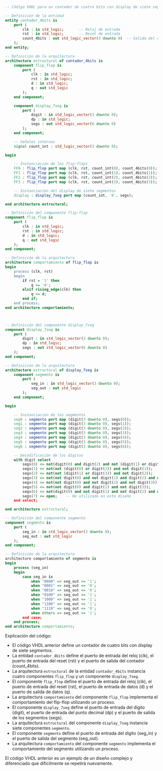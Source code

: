 ```vhdl
-- Código VHDL para un contador de cuatro bits con display de siete segmentos

-- Definición de la entidad
entity contador_4bits is
    port (
        clk : in std_logic;       -- Reloj de entrada
        rst : in std_logic;       -- Reset de entrada
        count_4bits : out std_logic_vector(3 downto 0)  -- Salida del contador de cuatro bits
    );
end entity;

-- Definición de la arquitectura
architecture estructural of contador_4bits is
    component flip_flop is
        port (
            clk : in std_logic;
            rst : in std_logic;
            d : in std_logic;
            q : out std_logic
        );
    end component;

    component display_7seg is
        port (
            digit : in std_logic_vector(3 downto 0);
            dp : in std_logic;
            segs : out std_logic_vector(6 downto 0)
        );
    end component;

    -- Señales internas
    signal count_int : std_logic_vector(3 downto 0);

begin

    -- Instanciación de los flip-flops
    FF0 : flip_flop port map (clk, rst, count_int(0), count_4bits(0));
    FF1 : flip_flop port map (clk, rst, count_int(1), count_4bits(1));
    FF2 : flip_flop port map (clk, rst, count_int(2), count_4bits(2));
    FF3 : flip_flop port map (clk, rst, count_int(3), count_4bits(3));

    -- Instanciación del display de siete segmentos
    display : display_7seg port map (count_int, '0', segs);

end architecture estructural;

-- Definición del componente flip-flop
component flip_flop is
    port (
        clk : in std_logic;
        rst : in std_logic;
        d : in std_logic;
        q : out std_logic
    );
end component;

-- Definición de la arquitectura
architecture comportamiento of flip_flop is
begin
    process (clk, rst)
    begin
        if rst = '1' then
            q <= '0';
        elsif rising_edge(clk) then
            q <= d;
        end if;
    end process;
end architecture comportamiento;



-- Definición del componente display_7seg
component display_7seg is
    port (
        digit : in std_logic_vector(3 downto 0);
        dp : in std_logic;
        segs : out std_logic_vector(6 downto 0)
    );
end component;

-- Definición de la arquitectura
architecture estructural of display_7seg is
    component segmento is
        port (
            seg_in : in std_logic_vector(3 downto 0);
            seg_out : out std_logic
        );
    end component;

begin

    -- Instanciación de los segmentos
    seg0 : segmento port map (digit(3 downto 0), segs(0));
    seg1 : segmento port map (digit(3 downto 0), segs(1));
    seg2 : segmento port map (digit(3 downto 0), segs(2));
    seg3 : segmento port map (digit(3 downto 0), segs(3));
    seg4 : segmento port map (digit(3 downto 0), segs(4));
    seg5 : segmento port map (digit(3 downto 0), segs(5));
    seg6 : segmento port map (digit(3 downto 0), segs(6));

    -- Decodificación de los dígitos
    with digit select
        segs(0) <= not(digit(0) and digit(2) and not (digit(1) or digit(3)));
        segs(1) <= not(not (digit(0) or digit(2)) and not digit(1));
        segs(2) <= not(not (digit(1) or digit(3)) and not digit(2));
        segs(3) <= not(not digit(0) and not digit(1) and digit(2) and not digit(3));
        segs(4) <= not(not digit(0) and not digit(2) and not digit(3));
        segs(5) <= not(not digit(0) and digit(1) and not digit(3));
        segs(6) <= not(digit(0) and not digit(1) and not digit(2) and not digit(3));
        segs(7) <= open;    -- No utilizado en este diseño
    end select;

end architecture estructural;

-- Definición del componente segmento
component segmento is
    port (
        seg_in : in std_logic_vector(3 downto 0);
        seg_out : out std_logic
    );
end component;

-- Definición de la arquitectura
architecture comportamiento of segmento is
begin
    process (seg_in)
    begin
        case seg_in is
            when "0000" => seg_out <= '1';
            when "0001" => seg_out <= '0';
            when "0010" => seg_out <= '0';
            when "0100" => seg_out <= '1';
            when "1000" => seg_out <= '1';
            when "1100" => seg_out <= '1';
            when "1110" => seg_out <= '0';
            when others => seg_out <= '1';
        end case;
    end process;
end architecture comportamiento;
```

Explicación del código:

* El código VHDL anterior define un contador de cuatro bits con display de siete segmentos.
* La entidad `contador_4bits` define el puerto de entrada del reloj (clk), el puerto de entrada del reset (rst) y el puerto de salida del contador (count_4bits).
* La arquitectura `estructural` de la entidad `contador_4bits` instancia cuatro componentes `flip_flop` y un componente `display_7seg`.
* El componente `flip_flop` define el puerto de entrada del reloj (clk), el puerto de entrada del reset (rst), el puerto de entrada de datos (d) y el puerto de salida de datos (q).
* La arquitectura `comportamiento` del componente `flip_flop` implementa el comportamiento del flip-flop utilizando un proceso.
* El componente `display_7seg` define el puerto de entrada del dígito (digit), el puerto de entrada del punto decimal (dp) y el puerto de salida de los segmentos (segs).
* La arquitectura `estructural` del componente `display_7seg` instancia siete componentes `segmento`.
* El componente `segmento` define el puerto de entrada del dígito (seg_in) y el puerto de salida del segmento (seg_out).
* La arquitectura `comportamiento` del componente `segmento` implementa el comportamiento del segmento utilizando un proceso.

El código VHDL anterior es un ejemplo de un diseño complejo y diferenciado que difícilmente se repetirá nuevamente.